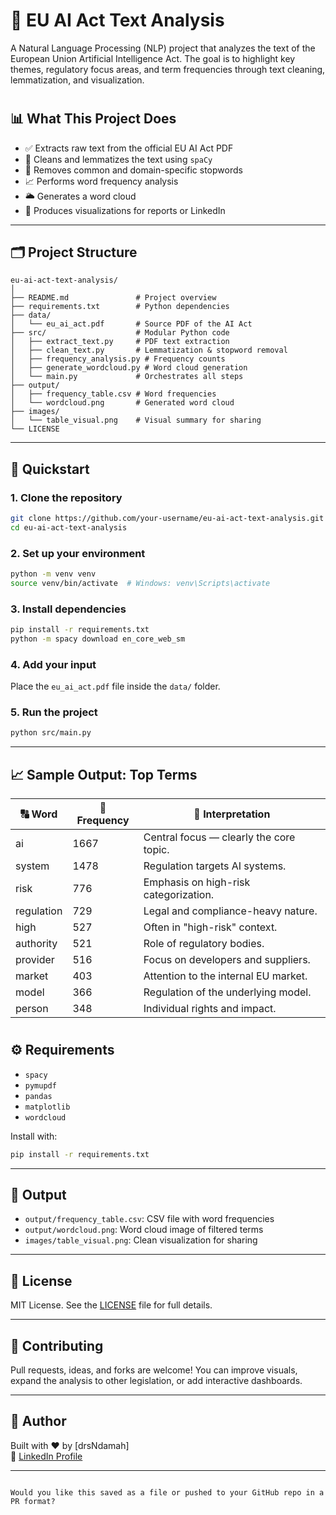 
# 🧠 EU AI Act Text Analysis

A Natural Language Processing (NLP) project that analyzes the text of the European Union Artificial Intelligence Act. The goal is to highlight key themes, regulatory focus areas, and term frequencies through text cleaning, lemmatization, and visualization.

#
## 📊 What This Project Does

- ✅ Extracts raw text from the official EU AI Act PDF
- 🧼 Cleans and lemmatizes the text using `spaCy`
- 🧱 Removes common and domain-specific stopwords
- 📈 Performs word frequency analysis
- 🌥️ Generates a word cloud
- 📸 Produces visualizations for reports or LinkedIn

---

## 🗂️ Project Structure

```
eu-ai-act-text-analysis/
│
├── README.md               # Project overview
├── requirements.txt        # Python dependencies
├── data/                   
│   └── eu_ai_act.pdf       # Source PDF of the AI Act
├── src/                    # Modular Python code
│   ├── extract_text.py     # PDF text extraction
│   ├── clean_text.py       # Lemmatization & stopword removal
│   ├── frequency_analysis.py # Frequency counts
│   ├── generate_wordcloud.py # Word cloud generation
│   └── main.py             # Orchestrates all steps
├── output/                 
│   ├── frequency_table.csv # Word frequencies
│   └── wordcloud.png       # Generated word cloud
├── images/
│   └── table_visual.png    # Visual summary for sharing
└── LICENSE
```

---

## 🚀 Quickstart

### 1. Clone the repository
```bash
git clone https://github.com/your-username/eu-ai-act-text-analysis.git
cd eu-ai-act-text-analysis
```

### 2. Set up your environment
```bash
python -m venv venv
source venv/bin/activate  # Windows: venv\Scripts\activate
```

### 3. Install dependencies
```bash
pip install -r requirements.txt
python -m spacy download en_core_web_sm
```

### 4. Add your input
Place the `eu_ai_act.pdf` file inside the `data/` folder.

### 5. Run the project
```bash
python src/main.py
```

---

## 📈 Sample Output: Top Terms

| 🔠 Word      | 🔢 Frequency | 💬 Interpretation                                |
|-------------|--------------|--------------------------------------------------|
| ai          | 1667         | Central focus — clearly the core topic.         |
| system      | 1478         | Regulation targets AI systems.                  |
| risk        | 776          | Emphasis on high-risk categorization.           |
| regulation  | 729          | Legal and compliance-heavy nature.              |
| high        | 527          | Often in "high-risk" context.                   |
| authority   | 521          | Role of regulatory bodies.                      |
| provider    | 516          | Focus on developers and suppliers.              |
| market      | 403          | Attention to the internal EU market.            |
| model       | 366          | Regulation of the underlying model.             |
| person      | 348          | Individual rights and impact.                   |
#



## ⚙️ Requirements

- `spacy`
- `pymupdf`
- `pandas`
- `matplotlib`
- `wordcloud`

Install with:
```bash
pip install -r requirements.txt
```

---

## 📁 Output

- `output/frequency_table.csv`: CSV file with word frequencies
- `output/wordcloud.png`: Word cloud image of filtered terms
- `images/table_visual.png`: Clean visualization for sharing

---

## 📜 License

MIT License. See the [LICENSE](LICENSE) file for full details.

---

## 🤝 Contributing

Pull requests, ideas, and forks are welcome! You can improve visuals, expand the analysis to other legislation, or add interactive dashboards.

---

## 👤 Author

Built with ❤️ by [drsNdamah]  
🔗 [LinkedIn Profile](https://www.linkedin.com/in/kweku-ndamah-arthur-34b9811aa/)

---
```

Would you like this saved as a file or pushed to your GitHub repo in a PR format?
